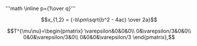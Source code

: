
'''math \inline p={1\over q}'''

$$x_{1,2} = {-b\pm\sqrt{b^2 - 4ac} \over 2a}$$

$$T^{\mu\nu}=\begin{pmatrix}
\varepsilon&0&0&0\\
0&\varepsilon/3&0&0\\
0&0&\varepsilon/3&0\\
0&0&0&\varepsilon/3
\end{pmatrix},$$
